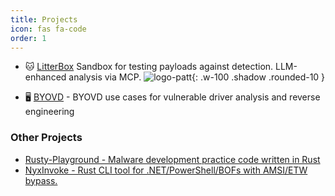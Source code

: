 ```yaml
---
title: Projects
icon: fas fa-code
order: 1
---
```



* 🐱 [LitterBox](https://github.com/BlackSnufkin/LitterBox/) Sandbox for testing payloads against detection. LLM-enhanced analysis via MCP.
![logo-patt](https://github.com/user-attachments/assets/20030454-55b8-4473-b7b7-f65bb7150d51){: .w-100 .shadow .rounded-10 }

* 🖥️ [BYOVD](https://github.com/BlackSnufkin/BYOVD) - BYOVD use cases for vulnerable driver analysis and reverse engineering


### Other Projects

- [Rusty-Playground - Malware development practice code written in Rust](https://github.com/BlackSnufkin/Rusty-Playground)
- [NyxInvoke - Rust CLI tool for .NET/PowerShell/BOFs with AMSI/ETW bypass.](https://github.com/BlackSnufkin/NyxInvoke)



